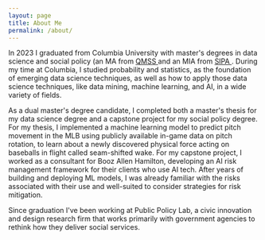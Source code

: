 ```yaml
---
layout: page
title: About Me
permalink: /about/
---
```


In 2023 I graduated from Columbia University with master's degrees in data science and social policy (an MA from  <a href="https://qmss.columbia.edu"> QMSS </a> and an MIA from <a href="https://www.sipa.columbia.edu/sipa-education/masters-programs/master-international-affairsSIPA"> SIPA </a>. 
During my time at Columbia, I studied probability and statistics, as the foundation of emerging data science techniques, as well as how to apply those data science techniques, like data mining, machine learning, and AI, in a wide variety of fields.

As a dual master's degree candidate, I completed both a master's thesis for my data science degree and a capstone project for my social policy degree. For my thesis, I implemented a machine learning model to predict pitch movement in the MLB using publicly available in-game data on pitch rotation, to learn about a newly discovered physical force acting on baseballs in flight called seam-shifted wake. For my capstone project, I worked as a consultant for Booz Allen Hamilton, developing an AI risk management framework for their clients who use AI tech. After years of building and deploying ML models, I was already familiar with the risks associated with their use and well-suited to consider strategies for risk mitigation. 

Since graduation I've been working at Public Policy Lab, a civic innovation and design research firm that works primarily with government agencies to rethink how they deliver social services.
